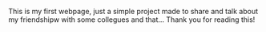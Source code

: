 This is my first webpage, just a simple project made to share and talk about my friendshipw
with some collegues and that... Thank you for reading this!
